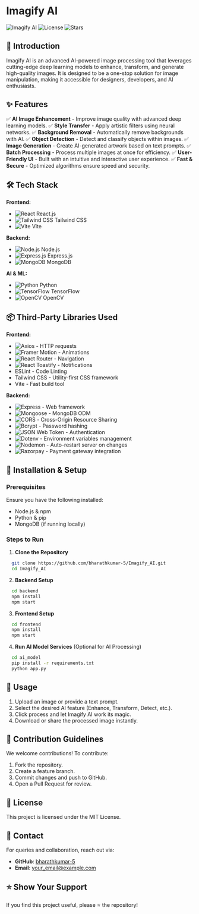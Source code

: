 # Imagify AI

![Imagify AI](https://img.shields.io/badge/AI-Powered-green) ![License](https://img.shields.io/github/license/bharathkumar-5/Imagify_AI) ![Stars](https://img.shields.io/github/stars/bharathkumar-5/Imagify_AI)

## 🚀 Introduction
Imagify AI is an advanced AI-powered image processing tool that leverages cutting-edge deep learning models to enhance, transform, and generate high-quality images. It is designed to be a one-stop solution for image manipulation, making it accessible for designers, developers, and AI enthusiasts.

## ✨ Features
✅ **AI Image Enhancement** - Improve image quality with advanced deep learning models.
✅ **Style Transfer** - Apply artistic filters using neural networks.
✅ **Background Removal** - Automatically remove backgrounds with AI.
✅ **Object Detection** - Detect and classify objects within images.
✅ **Image Generation** - Create AI-generated artwork based on text prompts.
✅ **Batch Processing** - Process multiple images at once for efficiency.
✅ **User-Friendly UI** - Built with an intuitive and interactive user experience.
✅ **Fast & Secure** - Optimized algorithms ensure speed and security.

## 🛠️ Tech Stack

**Frontend:**
- ![React](https://img.shields.io/badge/React-61DAFB?logo=react&logoColor=white) React.js
- ![Tailwind CSS](https://img.shields.io/badge/TailwindCSS-38B2AC?logo=tailwind-css&logoColor=white) Tailwind CSS
- ![Vite](https://img.shields.io/badge/Vite-646CFF?logo=vite&logoColor=white) Vite

**Backend:**
- ![Node.js](https://img.shields.io/badge/Node.js-339933?logo=node.js&logoColor=white) Node.js
- ![Express.js](https://img.shields.io/badge/Express.js-000000?logo=express&logoColor=white) Express.js
- ![MongoDB](https://img.shields.io/badge/MongoDB-47A248?logo=mongodb&logoColor=white) MongoDB

**AI & ML:**
- ![Python](https://img.shields.io/badge/Python-3776AB?logo=python&logoColor=white) Python
- ![TensorFlow](https://img.shields.io/badge/TensorFlow-FF6F00?logo=tensorflow&logoColor=white) TensorFlow
- ![OpenCV](https://img.shields.io/badge/OpenCV-5C3EE8?logo=opencv&logoColor=white) OpenCV

## 📦 Third-Party Libraries Used

**Frontend:**
- ![Axios](https://img.shields.io/badge/Axios-5A29E4?logo=axios&logoColor=white) - HTTP requests
- ![Framer Motion](https://img.shields.io/badge/Framer_Motion-0055FF?logo=framer&logoColor=white) - Animations
- ![React Router](https://img.shields.io/badge/React_Router-CA4245?logo=react-router&logoColor=white) - Navigation
- ![React Toastify](https://img.shields.io/badge/React_Toastify-FFAA00?logo=react&logoColor=white) - Notifications
- ESLint - Code Linting
- Tailwind CSS - Utility-first CSS framework
- Vite - Fast build tool

**Backend:**
- ![Express](https://img.shields.io/badge/Express.js-000000?logo=express&logoColor=white) - Web framework
- ![Mongoose](https://img.shields.io/badge/Mongoose-880000?logo=mongodb&logoColor=white) - MongoDB ODM
- ![CORS](https://img.shields.io/badge/CORS-FFA500?logo=javascript&logoColor=white) - Cross-Origin Resource Sharing
- ![Bcrypt](https://img.shields.io/badge/Bcrypt-0055AA?logo=security&logoColor=white) - Password hashing
- ![JSON Web Token](https://img.shields.io/badge/JWT-0000FF?logo=json-web-tokens&logoColor=white) - Authentication
- ![Dotenv](https://img.shields.io/badge/Dotenv-4CAF50?logo=.env&logoColor=white) - Environment variables management
- ![Nodemon](https://img.shields.io/badge/Nodemon-76C043?logo=nodemon&logoColor=white) - Auto-restart server on changes
- ![Razorpay](https://img.shields.io/badge/Razorpay-0085FF?logo=razorpay&logoColor=white) - Payment gateway integration

## 🚀 Installation & Setup

### Prerequisites
Ensure you have the following installed:
- Node.js & npm
- Python & pip
- MongoDB (if running locally)

### Steps to Run
1. **Clone the Repository**
```bash
  git clone https://github.com/bharathkumar-5/Imagify_AI.git
  cd Imagify_AI
```
2. **Backend Setup**
```bash
  cd backend
  npm install
  npm start
```
3. **Frontend Setup**
```bash
  cd frontend
  npm install
  npm start
```
4. **Run AI Model Services** (Optional for AI Processing)
```bash
  cd ai_model
  pip install -r requirements.txt
  python app.py
```

## 📌 Usage
1. Upload an image or provide a text prompt.
2. Select the desired AI feature (Enhance, Transform, Detect, etc.).
3. Click process and let Imagify AI work its magic.
4. Download or share the processed image instantly.

## 🤝 Contribution Guidelines
We welcome contributions! To contribute:
1. Fork the repository.
2. Create a feature branch.
3. Commit changes and push to GitHub.
4. Open a Pull Request for review.

## 📄 License
This project is licensed under the MIT License.

## 📧 Contact
For queries and collaboration, reach out via:
- **GitHub**: [bharathkumar-5](https://github.com/bharathkumar-5)
- **Email**: your_email@example.com

## ⭐ Show Your Support
If you find this project useful, please ⭐️ the repository!

